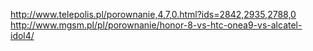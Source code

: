 http://www.telepolis.pl/porownanie,4,7,0.html?ids=2842,2935,2788,0
http://www.mgsm.pl/pl/porownanie/honor-8-vs-htc-onea9-vs-alcatel-idol4/
